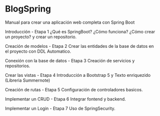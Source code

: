 # BlogSpring
Manual para crear una aplicación web completa con Spring Boot

Introducción - Etapa 1
    ¿Qué es SpringBoot? ¿Cómo funciona? ¿Cómo crear un proyecto? y crear un repositorio.

Creación de modelos - Etapa 2
    Crear las entidades de la base de datos en el proyecto con DDL Automatico.

Conexión con la base de datos - Etapa 3
    Creación de servicios y repositorios.

Crear las vistas - Etapa 4
    Introducción a Bootstrap 5 y Texto enriquezido (Libreria Summernote)

Creación de rutas - Etapa 5
    Configuración de controladores basicos.

Implementar un CRUD - Etapa 6
    Integrar fontend y backend.

Implementar un Login - Etapa 7
    Uso de SpringSecurity.
